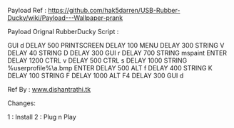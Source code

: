 Payload Ref : https://github.com/hak5darren/USB-Rubber-Ducky/wiki/Payload---Wallpaper-prank


Payload Orignal RubberDucky Script :

GUI d
DELAY 500
PRINTSCREEN
DELAY 100
MENU
DELAY 300
STRING V
DELAY 40
STRING D
DELAY 300
GUI r
DELAY 700
STRING mspaint
ENTER
DELAY 1200
CTRL v
DELAY 500
CTRL s
DELAY 1000
STRING %userprofile%\a.bmp
ENTER
DELAY 500
ALT f
DELAY 400
STRING K
DELAY 100
STRING F
DELAY 1000
ALT F4
DELAY 300
GUI d


Ref By : www.dishantrathi.tk


Changes: 

1 : Install 
2 : Plug n Play